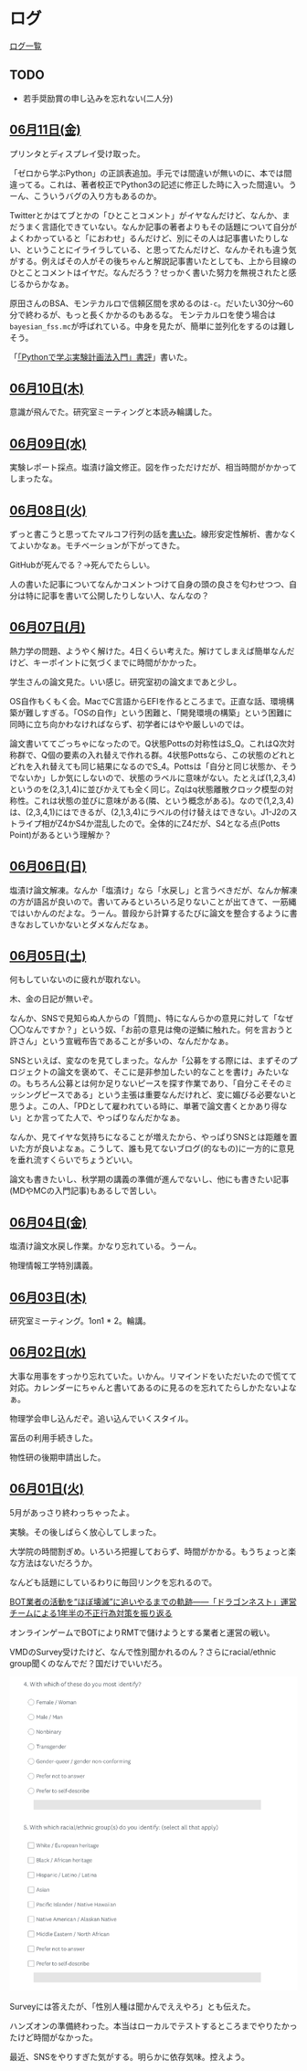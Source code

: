 # ログ

[ログ一覧](index.html)

## TODO

* 若手奨励賞の申し込みを忘れない(二人分)

## [06月11日(金)](#11) <a id="11"></a>

プリンタとディスプレイ受け取った。

「ゼロから学ぶPython」の正誤表追加。手元では間違いが無いのに、本では間違ってる。これは、著者校正でPython3の記述に修正した時に入った間違い。うーん、こういうバグの入り方もあるのか。

Twitterとかはてブとかの「ひとことコメント」がイヤなんだけど、なんか、まだうまく言語化できていない。なんか記事の著者よりもその話題について自分がよくわかっていると「におわせ」るんだけど、別にその人は記事書いたりしない、ということにイライラしている、と思ってたんだけど、なんかそれも違う気がする。例えばその人がその後ちゃんと解説記事書いたとしても、上から目線のひとことコメントはイヤだ。なんだろう？せっかく書いた努力を無視されたと感じるからかなぁ。

原田さんのBSA、モンテカルロで信頼区間を求めるのは`-c`。だいたい30分〜60分で終わるが、もっと長くかかるのもあるな。
モンテカルロを使う場合は`bayesian_fss.mc`が呼ばれている。中身を見たが、簡単に並列化をするのは難しそう。

「[「Pythonで学ぶ実験計画法入門」書評](https://note.com/kaityo256/n/n38f8e1e9de6b)」書いた。

## [06月10日(木)](#10) <a id="10"></a>

意識が飛んでた。研究室ミーティングと本読み輪講した。

## [06月09日(水)](#09) <a id="09"></a>

実験レポート採点。塩漬け論文修正。図を作っただけだが、相当時間がかかってしまったな。

## [06月08日(火)](#08) <a id="08"></a>

ずっと書こうと思ってたマルコフ行列の話を[書いた](https://zenn.dev/kaityo256/articles/markov_eigenvalue)。線形安定性解析、書かなくてよいかなぁ。モチベーションが下がってきた。

GitHubが死んでる？→死んでたらしい。

人の書いた記事についてなんかコメントつけて自身の頭の良さを匂わせつつ、自分は特に記事を書いて公開したりしない人、なんなの？

## [06月07日(月)](#07) <a id="07"></a>

熱力学の問題、ようやく解けた。4日くらい考えた。解けてしまえば簡単なんだけど、キーポイントに気づくまでに時間がかかった。

学生さんの論文見た。いい感じ。研究室初の論文まであと少し。

OS自作もくもく会。MacでC言語からEFIを作るところまで。正直な話、環境構築が難しすぎる。「OSの自作」という困難と、「開発環境の構築」という困難に同時に立ち向かわなければならず、初学者にはやや厳しいのでは。

論文書いててごっちゃになったので。Q状態Pottsの対称性はS_Q。これはQ次対称群で、Q個の要素の入れ替えで作れる群。4状態Pottsなら、この状態のどれとどれを入れ替えても同じ結果になるのでS_4。Pottsは「自分と同じ状態か、そうでないか」しか気にしないので、状態のラベルに意味がない。たとえば(1,2,3,4)というのを(2,3,1,4)に並びかえても全く同じ。Zqはq状態離散クロック模型の対称性。これは状態の並びに意味がある(隣、という概念がある)。なので(1,2,3,4)は、(2,3,4,1)にはできるが、(2,1,3,4)にラベルの付け替えはできない。J1-J2のストライプ相がZ4かS4か混乱したので。全体的にZ4だが、S4となる点(Potts Point)があるという理解か？

## [06月06日(日)](#06) <a id="06"></a>

塩漬け論文解凍。なんか「塩漬け」なら「水戻し」と言うべきだが、なんか解凍の方が語呂が良いので。書いてみるといろいろ足りないことが出てきて、一筋縄ではいかんのだよな。うーん。普段から計算するたびに論文を整合するように書きなおしていかないとダメなんだなぁ。

## [06月05日(土)](#05) <a id="05"></a>

何もしていないのに疲れが取れない。

木、金の日記が無いぞ。

なんか、SNSで見知らぬ人からの「質問」、特になんらかの意見に対して「なぜ〇〇なんですか？」という奴、「お前の意見は俺の逆鱗に触れた。何を言おうと許さん」という宣戦布告であることが多いの、なんだかなぁ。

SNSといえば、変なのを見てしまった。なんか「公募をする際には、まずそのプロジェクトの論文を褒めて、そこに是非参加したい的なことを書け」みたいなの。もちろん公募とは何か足りないピースを探す作業であり、「自分こそそのミッシングピースである」という主張は重要なんだけれど、変に媚びる必要ないと思うよ。この人、「PDとして雇われている時に、単著で論文書くとかあり得ない」とか言ってた人で、やっぱりなんだかなぁ。

なんか、見てイヤな気持ちになることが増えたから、やっぱりSNSとは距離を置いた方が良いよなぁ。こうして、誰も見てないブログ(的なもの)に一方的に意見を垂れ流すくらいでちょうどいい。

論文も書きたいし、秋学期の講義の準備が進んでないし、他にも書きたい記事(MDやMCの入門記事)もあるしで苦しい。

## [06月04日(金)](#04) <a id="04"></a>

塩漬け論文水戻し作業。かなり忘れている。うーん。

物理情報工学特別講義。

## [06月03日(木)](#03) <a id="03"></a>

研究室ミーティング。1on1 * 2。輪講。

## [06月02日(水)](#02) <a id="02"></a>

大事な用事をすっかり忘れていた。いかん。リマインドをいただいたので慌てて対応。カレンダーにちゃんと書いてあるのに見るのを忘れてたらしかたないよなぁ。

物理学会申し込んだぞ。追い込んでいくスタイル。

富岳の利用手続きした。

物性研の後期申請出した。

## [06月01日(火)](#01) <a id="01"></a>

5月があっさり終わっちゃったよ。

実験。その後しばらく放心してしまった。

大学院の時間割ぎめ。いろいろ把握しておらず、時間がかかる。もうちょっと楽な方法はないだろうか。

なんども話題にしているわりに毎回リンクを忘れるので。

[BOT業者の活動を“ほぼ壊滅”に追いやるまでの軌跡――「ドラゴンネスト」運営チームによる1年半の不正行為対策を振り返る](https://www.4gamer.net/games/043/G004358/20111216029/)

オンラインゲームでBOTによりRMTで儲けようとする業者と運営の戦い。

VMDのSurvey受けたけど、なんで性別聞かれるのん？さらにracial/ethnic group聞くのなんでだ？国だけでいいだろ。

![vmd](images/210601_vmd.png)

Surveyには答えたが、「性別人種は聞かんでええやろ」とも伝えた。

ハンズオンの準備終わった。本当はローカルでテストするところまでやりたかったけど時間がなかった。

最近、SNSをやりすぎた気がする。明らかに依存気味。控えよう。
